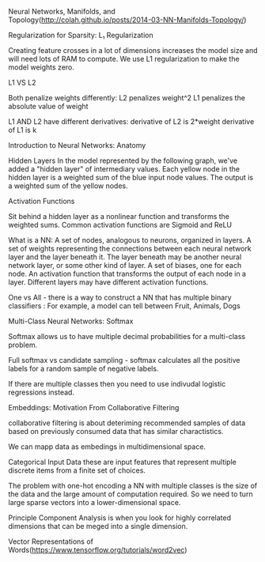 Neural Networks, Manifolds, and Topology(http://colah.github.io/posts/2014-03-NN-Manifolds-Topology/)


Regularization for Sparsity: L₁ Regularization

Creating feature crosses in a lot of dimensions increases the model size and will need lots of RAM to compute. We use L1 regularization to make the model weights zero. 

L1 VS L2

Both penalize weights differently:
L2 penalizes weight^2
L1 penalizes the absolute value of weight

L1 AND L2 have different derivatives:
derivative of L2 is 2*weight
derivative of L1 is k

Introduction to Neural Networks: Anatomy

Hidden Layers
In the model represented by the following graph, we've added a "hidden layer" of intermediary values. Each yellow node in the hidden layer is a weighted sum of the blue input node values. The output is a weighted sum of the yellow nodes.

Activation Functions

Sit behind a hidden layer as a nonlinear function and transforms the weighted sums. Common activation functions are Sigmoid and ReLU

What is a NN:
A set of nodes, analogous to neurons, organized in layers.
A set of weights representing the connections between each neural network layer and the layer beneath it. The layer beneath may be another neural network layer, or some other kind of layer.
A set of biases, one for each node.
An activation function that transforms the output of each node in a layer. Different layers may have different activation functions.

One vs All -  there is a way to construct a NN that has multiple binary classifiers : For example, a model can tell between Fruit, Animals, Dogs 

Multi-Class Neural Networks: Softmax

Softmax allows us to have multiple decimal probabilities for a multi-class problem. 

Full softmax vs candidate sampling - softmax calculates all the positive labels for a random sample of negative labels. 

If there are multiple classes then you need to use indivudal logistic regressions instead. 


Embeddings: Motivation From Collaborative Filtering

collaborative filtering is about deteriming recommended samples of data based on previously consumed data that has similar charactistics. 

We can mapp data as embedings in multidimensional space. 

Categorical Input Data
these are input features that represent multiple discrete items from a finite set of
 choices.  

The problem with one-hot encoding a  NN with multiple classes is the size of the data and the large amount of computation required. So we need to turn large sparse vectors into a lower-dimensional space.

Principle Component Analysis is when you look for highly correlated dimensions that can be meged into a single dimension.


Vector Representations of Words(https://www.tensorflow.org/tutorials/word2vec)